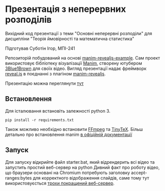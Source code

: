 # Презентація з неперервних розподілів

Вихідний код презентації з теми "Основні неперервні розподіли" для дисципліни "Теорія ймовірності та математична статистика"

Підготував Суботін Ігор, МПІ-241

Репозиторій побудований на основі [manim-revealjs-example](https://github.com/Elteoremadebeethoven/manim-revealjs-example/).
Сам проект використовує бібліотеку візуалізації [Manim](https://github.com/ManimCommunity/manim), створену ютубером [3Blue1Brown](https://www.youtube.com/@3blue1brown) для своїх відео. Вигляд презентації надає фреймворк [reveal.js](https://github.com/hakimel/reveal.js) в поєднанні з плагіном [manim-revealjs](https://github.com/RickDW/manim-revealjs).

Презентацію можна переглянути [тут](https://ihorsubotin.github.io/presentation-probabilty/)

## Встановлення
Для істалювання встановіть залежності python 3. 
```
pip install -r requirements.txt
```
Також можливо необхідно встановити [FFmpeg](https://ffmpeg.org/download.html#build-windows) та [TinyTeX](https://yihui.org/tinytex/). Більш детально про встановлення manim [в офіційній документації](https://docs.manim.community/en/stable/installation/windows.html)

## Запуск
Для запуску відкрийте файл starter.bat, який відрендерить всі відео та запустить простий веб-сервер на python
Дивний факт про роботу відео, що браузери основані на Chromium потребують заголовку accept-ranges:bytes для корректного відображення слайдів, саме тому тут використовуєсться [трохи покращений веб-сервер](https://github.com/danvk/RangeHTTPServer).